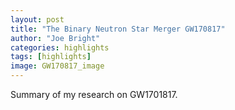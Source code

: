 ```yaml
---
layout: post
title: "The Binary Neutron Star Merger GW170817"
author: "Joe Bright"
categories: highlights
tags: [highlights]
image: GW170817_image
---
```


Summary of my research on GW1701817.
